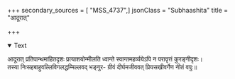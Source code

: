 +++
secondary_sources = [ "MSS_4737",]
jsonClass = "Subhaashita"
title = "आदूरात्"

+++

<details open><summary>Text</summary>

आदूरात् प्रतिपान्थमाहितदृशः प्रत्याशयोन्मीलति ध्वान्ते स्वान्तमहर्व्ययेऽपि न परावृत्तं कुरङ्गीदृशः।  
तस्या निःसहबाहुवल्लिविगलद्धम्मिल्लवद् भङ्गुर- ग्रीवं दीर्घमजीववत् प्रियसखीवर्गेण नीतं वपुः॥
</details>
